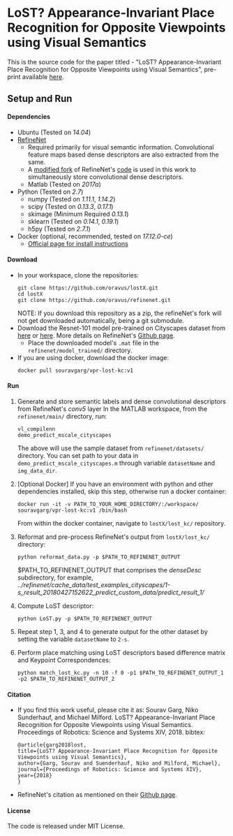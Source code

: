 # LoST? Appearance-Invariant Place Recognition for Opposite Viewpoints using Visual Semantics

This is the source code for the paper titled - "LoST? Appearance-Invariant Place Recognition for Opposite Viewpoints using Visual Semantics", pre-print available [here](https://arxiv.org/abs/1804.05526).


## Setup and Run

#### Dependencies
- Ubuntu        (Tested on *14.04*)
- [RefineNet](https://arxiv.org/abs/1611.06612)
  - Required primarily for visual semantic information. Convolutional feature maps based dense descriptors are also extracted from the same.
  - A [modified fork](https://github.com/oravus/refinenet) of RefineNet's [code](https://github.com/guosheng/refinenet) is used in this work to simultaneously store convolutional dense descriptors.
  - Matlab      (Tested on *2017a*)
- Python        (Tested on *2.7*)
  - numpy       (Tested on *1.11.1*, *1.14.2*)
  - scipy       (Tested on *0.13.3*, *0.17.1*)
  - skimage     (Minimum Required *0.13.1*)
  - sklearn     (Tested on *0.14.1*, *0.19.1*)
  - h5py        (Tested on *2.7.1*)
- Docker (optional, recommended, tested on *17.12.0-ce*)
  - [Official page for install instructions](https://docs.docker.com/install/linux/docker-ce/ubuntu/)


#### Download

- In your workspace, clone the repositories:
  ```
  git clone https://github.com/oravus/lostX.git
  cd lostX
  git clone https://github.com/oravus/refinenet.git
  ```
  NOTE: If you download this repository as a zip, the refineNet's fork will not get downloaded automatically, being a git submodule.
- Download the Resnet-101 model pre-trained on Cityscapes dataset from [here](https://drive.google.com/drive/folders/1U2c1N6QJdzB_8HBgXb7mJ6Qk66JDBHI9) or [here](https://pan.baidu.com/s/1nxf2muP#list/path=%2Frefinenet_public_new%2Frefinenet_released%2Frefinenet_res101&parentPath=%2Frefinenet_public_new%2Frefinenet_released). More details on RefineNet's [Github page](https://github.com/guosheng/refinenet).
  - Place the downloaded model's `.mat` file in the `refinenet/model_trained/` directory.
- If you are using docker, download the docker image:
  ```
  docker pull souravgarg/vpr-lost-kc:v1
  ```


#### Run
1. Generate and store semantic labels and dense convolutional descriptors from RefineNet's *conv5* layer
   In the MATLAB workspace, from the `refinenet/main/` directory, run:
   ```
   vl_compilenn
   demo_predict_mscale_cityscapes
   ```
   The above will use the sample dataset from `refinenet/datasets/` directory. You can set path to your data in `demo_predict_mscale_cityscapes.m` through variable `datasetName` and `img_data_dir`.

2. \[Optional Docker\] If you have an environment with python and other dependencies installed, skip this step, otherwise run a docker container:
   ```
   docker run -it -v PATH_TO_YOUR_HOME_DIRECTORY/:/workspace/ souravgarg/vpr-lost-kc:v1 /bin/bash
   ```
   From within the docker container, navigate to `lostX/lost_kc/` repository.
3. Reformat and pre-process RefineNet's output from `lostX/lost_kc/` directory:
   ```
   python reformat_data.py -p $PATH_TO_REFINENET_OUTPUT
   ```
   $PATH_TO_REFINENET_OUTPUT that comprises the *denseDesc* subdirectory, for example, *../refinenet/cache_data/test_examples_cityscapes/1-s_result_20180427152622_predict_custom_data/predict_result_1/*
4. Compute LoST descriptor:
   ```
   python LoST.py -p $PATH_TO_REFINENET_OUTPUT 
   ```
5. Repeat step 1, 3, and 4 to generate output for the other dataset by setting the variable `datasetName` to `2-s`.
6. Perform place matching using LoST descriptors based difference matrix and Keypoint Correspondences:
   ```
   python match_lost_kc.py -n 10 -f 0 -p1 $PATH_TO_REFINENET_OUTPUT_1  -p2 $PATH_TO_REFINENET_OUTPUT_2
   ```



#### Citation

- If you find this work useful, please cite it as:
  Sourav Garg, Niko Sunderhauf, and Michael Milford. LoST? Appearance-Invariant Place Recognition for Opposite Viewpoints using Visual Semantics. Proceedings of Robotics: Science and Systems XIV, 2018.
  bibtex:
  ```
  @article{garg2018lost,
  title={LoST? Appearance-Invariant Place Recognition for Opposite Viewpoints using Visual Semantics},
  author={Garg, Sourav and Suenderhauf, Niko and Milford, Michael},
  journal={Proceedings of Robotics: Science and Systems XIV},
  year={2018}
  }
  ```
- RefineNet's citation as mentioned on their [Github page](https://github.com/guosheng/refinenet).



#### License
The code is released under MIT License.







